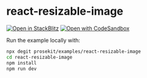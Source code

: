 # react-resizable-image

[![Open in StackBlitz](https://developer.stackblitz.com/img/open_in_stackblitz.svg)](https://stackblitz.com/github/prosekit/examples/tree/master/react-resizable-image)
[![Open with CodeSandbox](https://assets.codesandbox.io/github/button-edit-lime.svg)](https://codesandbox.io/p/sandbox/github/prosekit/examples/tree/master/react-resizable-image)

Run the example locally with:

```bash
npx degit prosekit/examples/react-resizable-image
cd react-resizable-image
npm install
npm run dev
```
